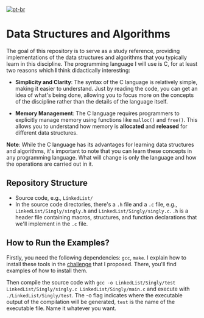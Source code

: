 [![pt-br](https://img.shields.io/badge/lang-pt--br-green.svg)](https://github.com/mathstylish/data-structures-and-algorithms/blob/main/README.pt-br.md)
# Data Structures and Algorithms

The goal of this repository is to serve as a study reference, providing implementations of the data structures and algorithms that you typically learn in this discipline. The programming language I will use is C, for at least two reasons which **I** think didactically interesting:

- **Simplicity and Clarity**: The syntax of the C language is relatively simple, making it easier to understand. Just by reading the code, you can get an idea of what's being done, allowing you to focus more on the concepts of the discipline rather than the details of the language itself.

- **Memory Management**: The C language requires programmers to explicitly manage memory using functions like `malloc()` and `free()`. This allows you to understand how memory is **allocated** and **released** for different data structures.

**Note**: While the C language has its advantages for learning data structures and algorithms, it's important to note that you can learn these concepts in any programming language. What will change is only the language and how the operations are carried out in it.

## Repository Structure
 - Source code, e.g., `LinkedList/`
 - In the source code directories, there's a `.h` file and a `.c` file, e.g., `LinkedList/Singly/singly.h` and `LinkedList/Singly/singly.c`. `.h` is a header file containing macros, structures, and function declarations that we'll implement in the `.c` file.

## How to Run the Examples?
Firstly, you need the following dependencies: `gcc`, `make`. I explain how to install these tools in the [challenge](#challenge) that I proposed. There, you'll find examples of how to install them.

Then compile the source code with `gcc -o LinkedList/Singly/test LinkedList/Singly/singly.c LinkedList/Singly/main.c` and execute with `./LinkedList/Singly/test`. The -o flag indicates where the executable output of the compilation will be generated, `test` is the name of the executable file. Name it whatever you want.
